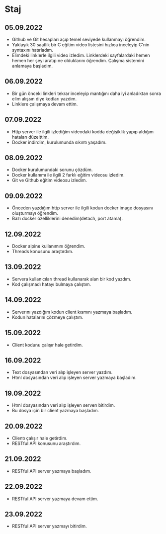 # Staj
## 05.09.2022
- Github ve Git hesapları açıp temel seviyede kullanmayı öğrendim.
- Yaklaşık 30 saatlik bir C eğitim video listesini hızlıca inceleyip C'nin syntaxını hatırladım.
- Elimdeki linklerle ilgili video izledim. Linklerdeki sayfalardaki hemen hemen her şeyi aratıp ne olduklarını öğrendim. Çalışma sistemini anlamaya başladım.
## 06.09.2022
- Bir gün önceki linkleri tekrar inceleyip mantığını daha iyi anladıktan sonra elim alışsın diye kodları yazdım.
- Linklere çalışmaya devam ettim.
## 07.09.2022
- Http server ile ilgili izlediğim videodaki kodda değişiklik yapıp aldığım hataları düzelttim.
- Docker indirdim, kurulumunda sıkıntı yaşadım.
## 08.09.2022
- Docker kurulumundaki sorunu çözdüm.
- Docker kullanımı ile ilgili 2 farklı eğitim videosu izledim.
- Git ve Github eğitim videosu izledim.
## 09.09.2022
- Önceden yazdığım http server ile ilgili kodun docker image dosyasını oluşturmayı öğrendim.
- Bazı docker özelliklerini denedim(detach, port atama).
## 12.09.2022
- Docker alpine kullanımını öğrendim.
- Threads konusunu araştırdım.
## 13.09.2022
- Servera kullanıcıları thread kullanarak alan bir kod yazdım.
- Kod çalışmadı hatayı bulmaya çalıştım.
## 14.09.2022
- Serverını yazdığım kodun client kısmını yazmaya başladım.
- Kodun hatalarını çözmeye çalıştım.
## 15.09.2022
- Client kodunu çalışır hale getirdim.
## 16.09.2022
- Text dosyasından veri alıp işleyen server yazdım.
- Html dosyasından veri alıp işleyen server yazmaya başladım.
## 19.09.2022
- Html dosyasından veri alıp işleyen serverı bitirdim.
- Bu dosya için bir client yazmaya başladım.
## 20.09.2022
- Clientı çalışır hale getirdim.
- RESTful API konusunu araştırdım.
## 21.09.2022
- RESTful API server yazmaya başladım.
## 22.09.2022
- RESTful API server yazmaya devam ettim.
## 23.09.2022
- RESTful API server yazmayı bitirdim.
